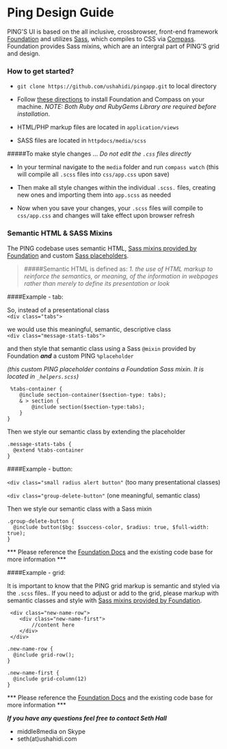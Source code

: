 Ping Design Guide
============

PING'S UI is based on the all inclusive, crossbrowser, front-end framework [Foundation](http://foundation.zurb.com/docs/index.html) and utilizes [Sass](http://example.net/), which compiles to CSS via [Compass](http://example.net/). Foundation provides Sass mixins, which are an intergral part of PING'S grid and design.

### How to get started?

* `git clone https://github.com/ushahidi/pingapp.git` to local directory

* Follow [these directions](http://foundation.zurb.com/docs/sass.html) to install Foundation and Compass on your machine. *NOTE: Both Ruby and RubyGems Library are required before installation*.
 
* HTML/PHP markup files are located in `application/views`

* SASS files are located in `httpdocs/media/scss`

#####To make style changes … *Do not edit the `.css` files directly*  

* In your terminal navigate to the `media` folder and run `compass watch` (this will compile all `.scss` files into `css/app.css` upon save)

* Then make all style changes within the individual `.scss.` files, creating new ones and importing them into `app.scss` as needed

* Now when you save your changes, your `.scss` files will compile to `css/app.css` and changes will take effect upon browser refresh

### Semantic HTML & SASS Mixins

The PING codebase uses semantic HTML, [Sass mixins provided by Foundation](http://foundation.zurb.com/docs/components/grid.html) and custom [Sass placeholders](http://sass-lang.com/documentation/file.SASS_REFERENCE.html#placeholder_selectors_).  

>#####Semantic HTML is defined as:
>*1. the use of HTML markup to reinforce the semantics, or meaning, of the information in webpages rather than merely to define its presentation or look*

####Example - tab:

So, instead of a presentational class  
`<div class="tabs">`  

we would use this meaningful, semantic, descriptive class  
`<div class="message-stats-tabs">`

and then style that semantic class using a Sass `@mixin` provided by Foundation ***and*** a custom PING `%placeholder`


*(this custom PING placeholder contains a Foundation Sass mixin. It is located in `_helpers.scss`)*

```
 %tabs-container {
 	@include section-container($section-type: tabs);
 	& > section {
 		@include section($section-type:tabs); 
 	}
}
```
Then we style our semantic class by extending the placeholder

```
.message-stats-tabs {
  @extend %tabs-container
}

```

####Example - button:

`<div class="small radius alert button"`  (too many presentational classes)  

`<div class="group-delete-button"`  (one meaningful, semantic class)  


Then we style our semantic class with a Sass mixin

```
.group-delete-button {
  @include button($bg: $success-color, $radius: true, $full-width: true);
}

```

*** Please reference the [Foundation Docs](http://foundation.zurb.com/docs/) and the existing code base for more information ***


####Example - grid:

It is important to know that the PING grid markup is semantic and styled via the `.scss` files.. If you need to adjust or add to the grid, please markup with semantic classes and style with [Sass mixins provided by Foundation](http://foundation.zurb.com/docs/components/grid.html).



```
 <div class="new-name-row">
	<div class="new-name-first">
		//content here
	</div>
 </div>
```

```
.new-name-row {
  @include grid-row();
}

.new-name-first {
  @include grid-column(12)
}
```

*** Please reference the [Foundation Docs](http://foundation.zurb.com/docs/) and the existing code base for more information ***

***If you have any questions feel free to contact Seth Hall*** 

* middle8media on Skype
* seth(at)ushahidi.com
